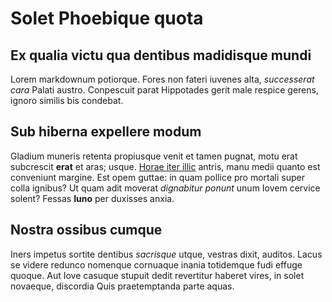 # Solet Phoebique quota

## Ex qualia victu qua dentibus madidisque mundi

Lorem markdownum potiorque. Fores non fateri iuvenes alta, *successerat cara*
Palati austro. Conpescuit parat Hippotades gerit male respice gerens, ignoro
similis bis condebat.

## Sub hiberna expellere modum

Gladium muneris retenta propiusque venit et tamen pugnat, motu erat subcrescit
**erat** et aras; usque. [Horae iter illic](http://inhibenteviscere.com/)
antris, manu medii quanto est conveniunt margine. Est opem guttae: in quam
pollice pro mortali super colla ignibus? Ut quam adit moverat *dignabitur
ponunt* unum Iovem cervice solent? Fessas **Iuno** per duxisses anxia.

## Nostra ossibus cumque

Iners impetus sortite dentibus *sacrisque* utque, vestras dixit, auditos. Lacus
se videre redunco nomenque cornuaque inania totidemque fudi effuge quoque. Aut
Iove casuque stupuit dedit revertitur haberet vires, in solet novaeque,
discordia Quis praetemptanda parte aquas.
